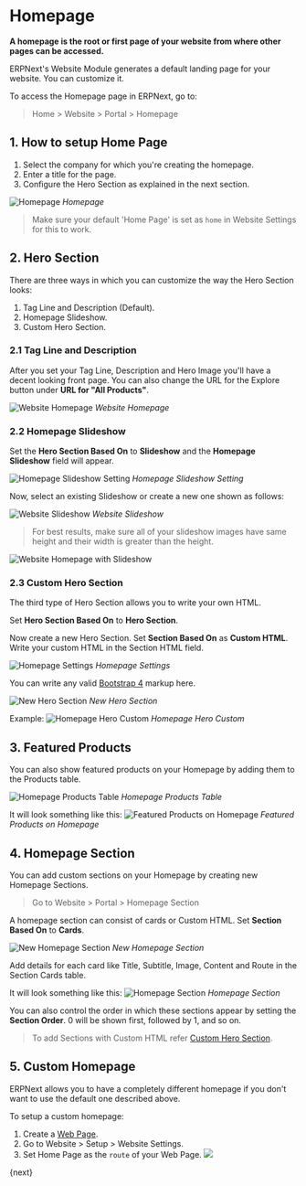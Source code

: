 <!-- add-breadcrumbs -->
# Homepage

**A homepage is the root or first page of your website from where other pages can be accessed.**

ERPNext's Website Module generates a default landing page for your website. You
can customize it.

To access the Homepage page in ERPNext, go to:

> Home > Website > Portal > Homepage

## 1. How to setup Home Page
1. Select the company for which you're creating the homepage.
1. Enter a title for the page.
1. Configure the Hero Section as explained in the next section.

![Homepage](/docs/assets/img/website/homepage.png)
*Homepage*

> Make sure your default 'Home Page' is set as `home` in Website Settings for
> this to work.

## 2. Hero Section

There are three ways in which you can customize the way the Hero Section looks:

1. Tag Line and Description (Default).
1. Homepage Slideshow.
1. Custom Hero Section.

### 2.1 Tag Line and Description

After you set your Tag Line, Description and Hero Image you'll have a decent
looking front page. You can also change the URL for the Explore button under **URL for "All Products"**.

![Website Homepage](/docs/assets/img/website/website-homepage.png)
*Website Homepage*

### 2.2 Homepage Slideshow

Set the **Hero Section Based On** to **Slideshow** and the **Homepage Slideshow**
field will appear.

![Homepage Slideshow Setting](/docs/assets/img/website/homepage-slideshow-setting.png)
*Homepage Slideshow Setting*

Now, select an existing Slideshow or create a new one shown as follows:

![Website Slideshow](/docs/assets/img/website/website-slideshow.png)
*Website Slideshow*

> For best results, make sure all of your slideshow images have same height and
> their width is greater than the height.

![Website Homepage with Slideshow](/docs/assets/img/website/website-homepage-slideshow.gif)

### 2.3 Custom Hero Section

The third type of Hero Section allows you to write your own HTML.

Set **Hero Section Based On** to **Hero Section**.

Now create a new Hero Section. Set **Section Based On** as **Custom HTML**.
Write your custom HTML in the Section HTML field. 

![Homepage Settings](/docs/assets/img/website/homepage-hero-custom.png)
*Homepage Settings*

You can write any valid [Bootstrap 4](https://getbootstrap.com/docs/4.3/getting-started/introduction/) markup here.

![New Hero Section](/docs/assets/img/website/hero-custom.png)
*New Hero Section*

Example: 
![Homepage Hero Custom](/docs/assets/img/website/website-homepage-custom.png)
*Homepage Hero Custom*

## 3. Featured Products

You can also show featured products on your Homepage by adding them to the
Products table.

![Homepage Products Table](/docs/assets/img/website/homepage-featured-products.png)
*Homepage Products Table*

It will look something like this:
![Featured Products on Homepage](/docs/assets/img/website/website-featured-products.png)
*Featured Products on Homepage*

## 4. Homepage Section

You can add custom sections on your Homepage by creating new Homepage Sections.

> Go to Website > Portal > Homepage Section

A homepage section can consist of cards or Custom HTML. Set **Section Based On**
to **Cards**.

![New Homepage Section](/docs/assets/img/website/new-homepage-section.png)
*New Homepage Section*

Add details for each card like Title, Subtitle, Image, Content and Route in the Section Cards table.

It will look something like this:
![Homepage Section](/docs/assets/img/website/homepage-section.png)
*Homepage Section*

You can also control the order in which these sections appear by setting the
**Section Order**. 0 will be shown first, followed by 1, and so on.

> To add Sections with Custom HTML refer [Custom Hero Section](#23-custom-hero-section).

## 5. Custom Homepage

ERPNext allows you to have a completely different homepage if you don't want to
use the default one described above.

To setup a custom homepage:

1. Create a [Web Page](/docs/user/manual/en/website/web-page).
1. Go to Website > Setup > Website Settings.
1. Set Home Page as the `route` of your Web Page.
   ![](/docs/assets/img/website/custom-homepage.png)

{next}
